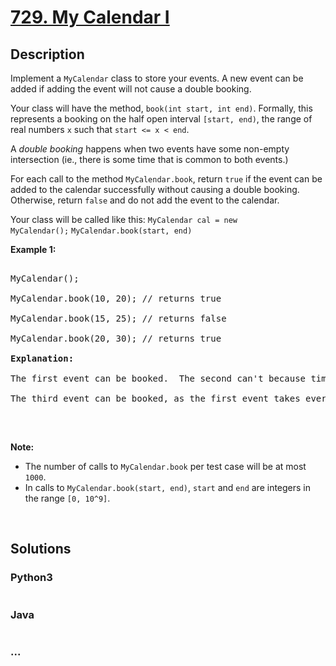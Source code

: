 # [729. My Calendar I](https://leetcode.com/problems/my-calendar-i)



## Description

<p>Implement a <code>MyCalendar</code> class to store your events. A new event can be added if adding the event will not cause a double booking.</p>



<p>Your class will have the method, <code>book(int start, int end)</code>. Formally, this represents a booking on the half open interval <code>[start, end)</code>, the range of real numbers <code>x</code> such that <code>start &lt;= x &lt; end</code>.</p>



<p>A <i>double booking</i> happens when two events have some non-empty intersection (ie., there is some time that is common to both events.)</p>



<p>For each call to the method <code>MyCalendar.book</code>, return <code>true</code> if the event can be added to the calendar successfully without causing a double booking. Otherwise, return <code>false</code> and do not add the event to the calendar.</p>

Your class will be called like this: <code>MyCalendar cal = new MyCalendar();</code> <code>MyCalendar.book(start, end)</code>



<p><b>Example 1:</b></p>



<pre>

MyCalendar();

MyCalendar.book(10, 20); // returns true

MyCalendar.book(15, 25); // returns false

MyCalendar.book(20, 30); // returns true

<b>Explanation:</b> 

The first event can be booked.  The second can&#39;t because time 15 is already booked by another event.

The third event can be booked, as the first event takes every time less than 20, but not including 20.

</pre>



<p>&nbsp;</p>



<p><b>Note:</b></p>



<ul>
	<li>The number of calls to <code>MyCalendar.book</code> per test case will be at most <code>1000</code>.</li>
	<li>In calls to <code>MyCalendar.book(start, end)</code>, <code>start</code> and <code>end</code> are integers in the range <code>[0, 10^9]</code>.</li>
</ul>



<p>&nbsp;</p>



## Solutions

<!-- tabs:start -->

### **Python3**

```python

```

### **Java**

```java

```

### **...**

```

```

<!-- tabs:end -->
